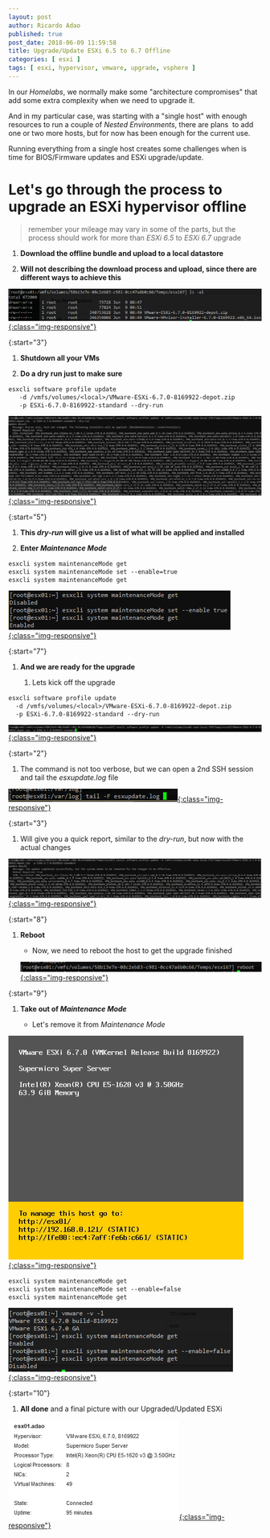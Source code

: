 ```yaml
---
layout: post
author: Ricardo Adao
published: true
post_date: 2018-06-09 11:59:58
title: Upgrade/Update ESXi 6.5 to 6.7 Offline
categories: [ esxi ]
tags: [ esxi, hypervisor, vmware, upgrade, vsphere ]
---
```

In our _Homelabs_, we normally make some "architecture compromises" that add some extra complexity when we need to upgrade it.

And in my particular case, was starting with a "single host" with enough resources to run a couple of _Nested Environments_, there are plans  to add one or two more hosts, but for now has been enough for the current use.

Running everything from a single host creates some challenges when is time for BIOS/Firmware updates and ESXi upgrade/update.

# Let's go through the process to upgrade an ESXi hypervisor offline #

> remember your mileage may vary in some of the parts, but the process should work for more than _ESXi 6.5_ to _ESXi 6.7_ upgrade

1. **Download the offline bundle and upload to a local datastore**

1. **Will not describing the download process and upload, since there are different ways to achieve this**

[![ESXi Upgrade - Offline patch](/assets/images/posts/2018/06/esxi-upgrade-offlinePatch.png){:class="img-responsive"}](/assets/images/posts/2018/06/esxi-upgrade-offlinePatch.png)

{:start="3"}

1. **Shutdown all your VMs**

1. **Do a dry run just to make sure**

```shellscript
esxcli software profile update
   -d /vmfs/volumes/<local>/VMware-ESXi-6.7.0-8169922-depot.zip
   -p ESXi-6.7.0-8169922-standard --dry-run
```

[![ESXi Upgrade - dryrun](/assets/images/posts/2018/06/esxi-upgrade-dryrun.png){:class="img-responsive"}](/assets/images/posts/2018/06/esxi-upgrade-dryrun.png)

{:start="5"}

1. **This _dry-run_ will give us a list of what will be applied and installed**

1. **Enter _Maintenance Mode_**

```shellscript
esxcli system maintenanceMode get
esxcli system maintenanceMode set --enable=true
esxcli system maintenanceMode get
```

[![ESXi Upgrade - Enter Maintenance Mode](/assets/images/posts/2018/06/esxi-upgrade-enterMaintenanceMode.png){:class="img-responsive"}](/assets/images/posts/2018/06/esxi-upgrade-enterMaintenanceMode.png)

{:start="7"}

1. **And we are ready for the upgrade**

   1. Lets kick off the upgrade

```shellscript
esxcli software profile update
  -d /vmfs/volumes/<local>/VMware-ESXi-6.7.0-8169922-depot.zip
  -p ESXi-6.7.0-8169922-standard --dry-run
```

[![ESXi Upgrade - Start](/assets/images/posts/2018/06/esxi-upgrade-start.png){:class="img-responsive"}](/assets/images/posts/2018/06/esxi-upgrade-start.png)

{:start="2"}

   1. The command is not too verbose, but we can open a 2nd SSH session and tail the _esxupdate.log_ file

[![ESXi Upgrade tail esxupdate](/assets/images/posts/2018/06/esxi-upgrade-tail-esxupdate.png){:class="img-responsive"}](/assets/images/posts/2018/06/esxi-upgrade-tail-esxupdate.png)

{:start="3"}

   1. Will give you a quick report, similar to the _dry-run_, but now with the actual changes

[![ESXi Upgrade - Finished](/assets/images/posts/2018/06/esxi-upgrade-finished.png){:class="img-responsive"}](/assets/images/posts/2018/06/esxi-upgrade-finished.png)

{:start="8"}

1. **Reboot**

   * Now, we need to reboot the host to get the upgrade finished

   [![ESXi Upgrade - Reboot](/assets/images/posts/2018/06/esxi-upgrade-reboot.png){:class="img-responsive"}](/assets/images/posts/2018/06/esxi-upgrade-reboot.png)

{:start="9"}

1. **Take out of _Maintenance Mode_**

   * Let's remove it from _Maintenance Mode_

[![ESXi Upgrade - ESXi FirstBoot](/assets/images/posts/2018/06/esxi-upgrade-firstBoot.png){:class="img-responsive"}](/assets/images/posts/2018/06/esxi-upgrade-firstBoot.png)

```shellscript
esxcli system maintenanceMode get
esxcli system maintenanceMode set --enable=false
esxcli system maintenanceMode get
```

[![ESXi Upgrade - Exit Maintenance Mode](/assets/images/posts/2018/06/esxi-upgrade-exitMaintenanceMode.png){:class="img-responsive"}](/assets/images/posts/2018/06/esxi-upgrade-exitMaintenanceMode.png)

{:start="10"}

1. **All done** and a final picture with our Upgraded/Updated ESXi

[![ESXi Upgrade - ESXi Upgraded screenshot](/assets/images/posts/2018/06/esxi-upgrade-UpdatedESXi.png){:class="img-responsive"}](/assets/images/posts/2018/06/esxi-upgrade-UpdatedESXi.png)